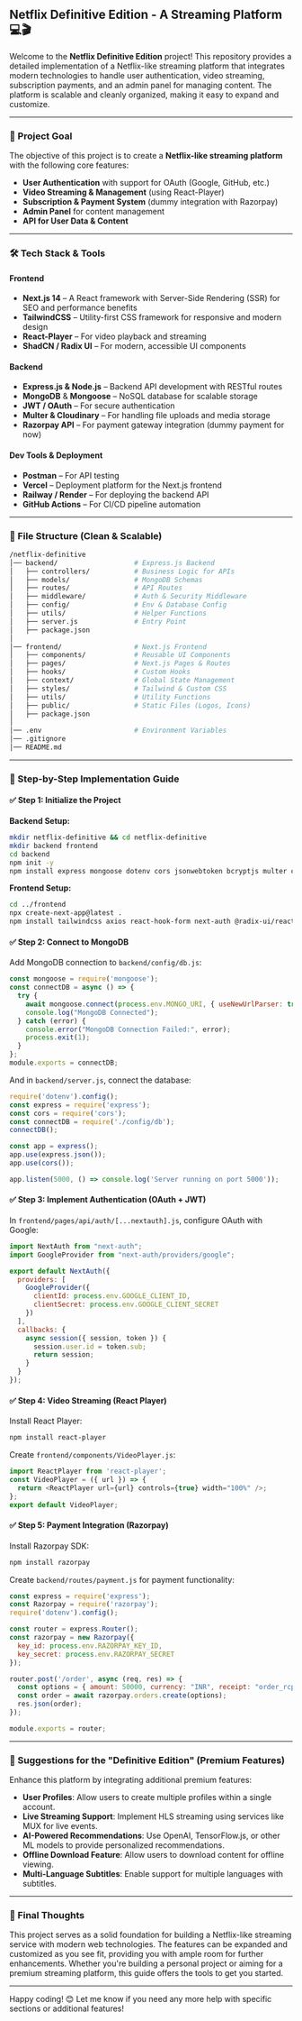 ## Netflix Definitive Edition - A Streaming Platform 💻🎬

Welcome to the **Netflix Definitive Edition** project! This repository provides a detailed implementation of a Netflix-like streaming platform that integrates modern technologies to handle user authentication, video streaming, subscription payments, and an admin panel for managing content. The platform is scalable and cleanly organized, making it easy to expand and customize.

---

### 🎯 Project Goal

The objective of this project is to create a **Netflix-like streaming platform** with the following core features:
- **User Authentication** with support for OAuth (Google, GitHub, etc.)
- **Video Streaming & Management** (using React-Player)
- **Subscription & Payment System** (dummy integration with Razorpay)
- **Admin Panel** for content management
- **API for User Data & Content**

---

### 🛠 Tech Stack & Tools

#### Frontend
- **Next.js 14** – A React framework with Server-Side Rendering (SSR) for SEO and performance benefits
- **TailwindCSS** – Utility-first CSS framework for responsive and modern design
- **React-Player** – For video playback and streaming
- **ShadCN / Radix UI** – For modern, accessible UI components

#### Backend
- **Express.js & Node.js** – Backend API development with RESTful routes
- **MongoDB** & **Mongoose** – NoSQL database for scalable storage
- **JWT / OAuth** – For secure authentication
- **Multer & Cloudinary** – For handling file uploads and media storage
- **Razorpay API** – For payment gateway integration (dummy payment for now)

#### Dev Tools & Deployment
- **Postman** – For API testing
- **Vercel** – Deployment platform for the Next.js frontend
- **Railway / Render** – For deploying the backend API
- **GitHub Actions** – For CI/CD pipeline automation

---

### 📁 File Structure (Clean & Scalable)

```bash
/netflix-definitive
│── backend/                   # Express.js Backend
│   ├── controllers/           # Business Logic for APIs
│   ├── models/                # MongoDB Schemas
│   ├── routes/                # API Routes
│   ├── middleware/            # Auth & Security Middleware
│   ├── config/                # Env & Database Config
│   ├── utils/                 # Helper Functions
│   ├── server.js              # Entry Point
│   ├── package.json           
│
│── frontend/                  # Next.js Frontend
│   ├── components/            # Reusable UI Components
│   ├── pages/                 # Next.js Pages & Routes
│   ├── hooks/                 # Custom Hooks
│   ├── context/               # Global State Management
│   ├── styles/                # Tailwind & Custom CSS
│   ├── utils/                 # Utility Functions
│   ├── public/                # Static Files (Logos, Icons)
│   ├── package.json           
│
│── .env                       # Environment Variables
│── .gitignore                 
│── README.md                  
```

---

### 📝 Step-by-Step Implementation Guide

#### ✅ Step 1: Initialize the Project

**Backend Setup:**

```bash
mkdir netflix-definitive && cd netflix-definitive
mkdir backend frontend
cd backend
npm init -y
npm install express mongoose dotenv cors jsonwebtoken bcryptjs multer cloudinary
```

**Frontend Setup:**

```bash
cd ../frontend
npx create-next-app@latest .
npm install tailwindcss axios react-hook-form next-auth @radix-ui/react-icons
```

#### ✅ Step 2: Connect to MongoDB

Add MongoDB connection to `backend/config/db.js`:

```javascript
const mongoose = require('mongoose');
const connectDB = async () => {
  try {
    await mongoose.connect(process.env.MONGO_URI, { useNewUrlParser: true, useUnifiedTopology: true });
    console.log("MongoDB Connected");
  } catch (error) {
    console.error("MongoDB Connection Failed:", error);
    process.exit(1);
  }
};
module.exports = connectDB;
```

And in `backend/server.js`, connect the database:

```javascript
require('dotenv').config();
const express = require('express');
const cors = require('cors');
const connectDB = require('./config/db');
connectDB();

const app = express();
app.use(express.json());
app.use(cors());

app.listen(5000, () => console.log('Server running on port 5000'));
```

#### ✅ Step 3: Implement Authentication (OAuth + JWT)

In `frontend/pages/api/auth/[...nextauth].js`, configure OAuth with Google:

```javascript
import NextAuth from "next-auth";
import GoogleProvider from "next-auth/providers/google";

export default NextAuth({
  providers: [
    GoogleProvider({
      clientId: process.env.GOOGLE_CLIENT_ID,
      clientSecret: process.env.GOOGLE_CLIENT_SECRET
    })
  ],
  callbacks: {
    async session({ session, token }) {
      session.user.id = token.sub;
      return session;
    }
  }
});
```

#### ✅ Step 4: Video Streaming (React Player)

Install React Player:

```bash
npm install react-player
```

Create `frontend/components/VideoPlayer.js`:

```javascript
import ReactPlayer from 'react-player';
const VideoPlayer = ({ url }) => {
  return <ReactPlayer url={url} controls={true} width="100%" />;
};
export default VideoPlayer;
```

#### ✅ Step 5: Payment Integration (Razorpay)

Install Razorpay SDK:

```bash
npm install razorpay
```

Create `backend/routes/payment.js` for payment functionality:

```javascript
const express = require('express');
const Razorpay = require('razorpay');
require('dotenv').config();

const router = express.Router();
const razorpay = new Razorpay({
  key_id: process.env.RAZORPAY_KEY_ID,
  key_secret: process.env.RAZORPAY_SECRET
});

router.post('/order', async (req, res) => {
  const options = { amount: 50000, currency: "INR", receipt: "order_rcptid_11" };
  const order = await razorpay.orders.create(options);
  res.json(order);
});

module.exports = router;
```

---

### 🌟 Suggestions for the "Definitive Edition" (Premium Features)

Enhance this platform by integrating additional premium features:
- **User Profiles**: Allow users to create multiple profiles within a single account.
- **Live Streaming Support**: Implement HLS streaming using services like MUX for live events.
- **AI-Powered Recommendations**: Use OpenAI, TensorFlow.js, or other ML models to provide personalized recommendations.
- **Offline Download Feature**: Allow users to download content for offline viewing.
- **Multi-Language Subtitles**: Enable support for multiple languages with subtitles.

---

### 🚀 Final Thoughts

This project serves as a solid foundation for building a Netflix-like streaming service with modern web technologies. The features can be expanded and customized as you see fit, providing you with ample room for further enhancements. Whether you're building a personal project or aiming for a premium streaming platform, this guide offers the tools to get you started.

---

Happy coding! 😊 Let me know if you need any more help with specific sections or additional features!